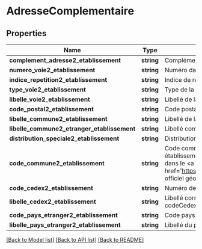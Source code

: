 # AdresseComplementaire

## Properties
Name | Type | Description | Notes
------------ | ------------- | ------------- | -------------
**complement_adresse2_etablissement** | **string** | Complément d&#39;adresse de l&#39;établissement | [optional] 
**numero_voie2_etablissement** | **string** | Numéro dans la voie | [optional] 
**indice_repetition2_etablissement** | **string** | Indice de répétition dans la voie | [optional] 
**type_voie2_etablissement** | **string** | Type de la voie | [optional] 
**libelle_voie2_etablissement** | **string** | Libellé de la voie | [optional] 
**code_postal2_etablissement** | **string** | Code postal | [optional] 
**libelle_commune2_etablissement** | **string** | Libellé de la commune pour les adresses en France | [optional] 
**libelle_commune2_etranger_etablissement** | **string** | Libellé complémentaire pour une adresse à l&#39;étranger | [optional] 
**distribution_speciale2_etablissement** | **string** | Distribution spéciale (BP par ex) | [optional] 
**code_commune2_etablissement** | **string** | Code commune de localisation de l’établissement hors établissements situés à l’étranger (Le code commune est défini dans le &lt;a href&#x3D;&#39;https://www.insee.fr/fr/information/2028028&#39;&gt;code officiel géographique (COG)&lt;/a&gt;) | [optional] 
**code_cedex2_etablissement** | **string** | Numéro de Cedex | [optional] 
**libelle_cedex2_etablissement** | **string** | Libellé correspondant au numéro de Cedex (variable codeCedexEtablissement) | [optional] 
**code_pays_etranger2_etablissement** | **string** | Code pays pour les établissements situés à l’étranger | [optional] 
**libelle_pays_etranger2_etablissement** | **string** | Libellé du pays pour les adresses à l’étranger | [optional] 

[[Back to Model list]](../README.md#documentation-for-models) [[Back to API list]](../README.md#documentation-for-api-endpoints) [[Back to README]](../README.md)


